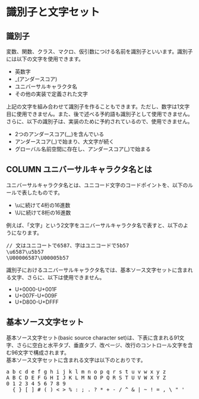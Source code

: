 # 識別子と文字セット
## 識別子
 変数、関数、クラス、マクロ、仮引数につける名前を識別子といいます。識別子には以下の文字を使用できます。<br>

* 英数字
* _(アンダースコア)
* ユニバーサルキャラクタ名
* その他の実装で定義された文字

 上記の文字を組み合わせて識別子を作ることもできます。ただし、数字は1文字目に使用できません。また、後で述べる予約語も識別子として使用できません。<br>
 さらに、以下の識別子は、実装のために予約されているので、使用できません。<br>

* 2つのアンダースコア(__)を含んでいる
* アンダースコア(_)で始まり、大文字が続く
* グローバル名前空間に存在し、アンダースコア(_)で始まる

## COLUMN ユニバーサルキャラクタ名とは
ユニバーサルキャラクタ名とは、ユニコード文字のコードポイントを、以下のルールで表したものです。<br>
* &#92;uに続けて4桁の16進数
* &#92;Uに続けて8桁の16進数

例えば、「文字」という2文字をユニバーサルキャラクタ名で表すと、以下のようになります。<br>

<pre>
// 文はユニコートで6587、字はユニコードで5b57
&#92;u6587&#92;u5b57
&#92;U00006587&#92;U00005b57
</pre>

識別子におけるユニバーサルキャラクタ名では、基本ソース文字セットに含まれる文字、さらに、以下は使用できません。<br>

* U+0000-U+001F
* U+007F-U+009F
* U+D800-U+DFFF

## 基本ソース文字セット
 基本ソース文字セット(basic source character set)は、下表に含まれる91文字、さらに空白と水平タブ、垂直タブ、改ページ、改行のコントロール文字を含む96文字で構成されます。<br>
 基本ソース文字セットに含まれる文字は以下のとおりです。<br>

<pre>
a b c d e f g h i j k l m n o p q r s t u v w x y z
A B C D E F G H I J K L M N O P Q R S T U V W X Y Z
0 1 2 3 4 5 6 7 8 9
_ &#123; &#125; &#91; &#93 # ( ) &lt; &gt; &#37; : ; . ? * + - / ^ &amp; &#124; ~ ! = , &#92; &quot; '
</pre>
